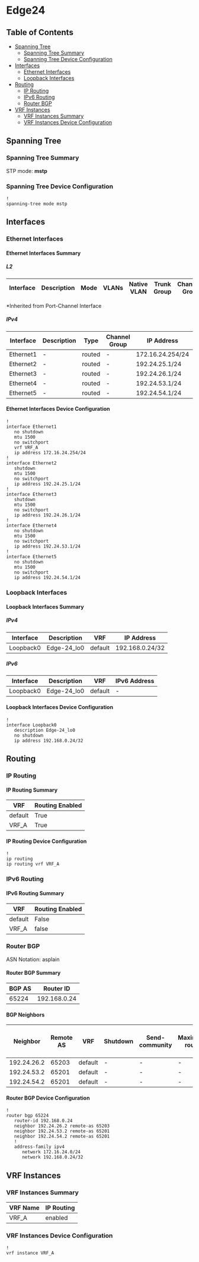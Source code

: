 # Edge24

## Table of Contents

- [Spanning Tree](#spanning-tree)
  - [Spanning Tree Summary](#spanning-tree-summary)
  - [Spanning Tree Device Configuration](#spanning-tree-device-configuration)
- [Interfaces](#interfaces)
  - [Ethernet Interfaces](#ethernet-interfaces)
  - [Loopback Interfaces](#loopback-interfaces)
- [Routing](#routing)
  - [IP Routing](#ip-routing)
  - [IPv6 Routing](#ipv6-routing)
  - [Router BGP](#router-bgp)
- [VRF Instances](#vrf-instances)
  - [VRF Instances Summary](#vrf-instances-summary)
  - [VRF Instances Device Configuration](#vrf-instances-device-configuration)

## Spanning Tree

### Spanning Tree Summary

STP mode: **mstp**

### Spanning Tree Device Configuration

```eos
!
spanning-tree mode mstp
```

## Interfaces

### Ethernet Interfaces

#### Ethernet Interfaces Summary

##### L2

| Interface | Description | Mode | VLANs | Native VLAN | Trunk Group | Channel-Group |
| --------- | ----------- | ---- | ----- | ----------- | ----------- | ------------- |

*Inherited from Port-Channel Interface

##### IPv4

| Interface | Description | Type | Channel Group | IP Address | VRF |  MTU | Shutdown | ACL In | ACL Out |
| --------- | ----------- | -----| ------------- | ---------- | ----| ---- | -------- | ------ | ------- |
| Ethernet1 | - | routed | - | 172.16.24.254/24 | VRF_A | 1500 | False | - | - |
| Ethernet2 | - | routed | - | 192.24.25.1/24 | default | 1500 | True | - | - |
| Ethernet3 | - | routed | - | 192.24.26.1/24 | default | 1500 | True | - | - |
| Ethernet4 | - | routed | - | 192.24.53.1/24 | default | 1500 | False | - | - |
| Ethernet5 | - | routed | - | 192.24.54.1/24 | default | 1500 | False | - | - |

#### Ethernet Interfaces Device Configuration

```eos
!
interface Ethernet1
   no shutdown
   mtu 1500
   no switchport
   vrf VRF_A
   ip address 172.16.24.254/24
!
interface Ethernet2
   shutdown
   mtu 1500
   no switchport
   ip address 192.24.25.1/24
!
interface Ethernet3
   shutdown
   mtu 1500
   no switchport
   ip address 192.24.26.1/24
!
interface Ethernet4
   no shutdown
   mtu 1500
   no switchport
   ip address 192.24.53.1/24
!
interface Ethernet5
   no shutdown
   mtu 1500
   no switchport
   ip address 192.24.54.1/24
```

### Loopback Interfaces

#### Loopback Interfaces Summary

##### IPv4

| Interface | Description | VRF | IP Address |
| --------- | ----------- | --- | ---------- |
| Loopback0 | Edge-24_lo0 | default | 192.168.0.24/32 |

##### IPv6

| Interface | Description | VRF | IPv6 Address |
| --------- | ----------- | --- | ------------ |
| Loopback0 | Edge-24_lo0 | default | - |

#### Loopback Interfaces Device Configuration

```eos
!
interface Loopback0
   description Edge-24_lo0
   no shutdown
   ip address 192.168.0.24/32
```

## Routing

### IP Routing

#### IP Routing Summary

| VRF | Routing Enabled |
| --- | --------------- |
| default | True |
| VRF_A | True |

#### IP Routing Device Configuration

```eos
!
ip routing
ip routing vrf VRF_A
```

### IPv6 Routing

#### IPv6 Routing Summary

| VRF | Routing Enabled |
| --- | --------------- |
| default | False |
| VRF_A | false |

### Router BGP

ASN Notation: asplain

#### Router BGP Summary

| BGP AS | Router ID |
| ------ | --------- |
| 65224 | 192.168.0.24 |

#### BGP Neighbors

| Neighbor | Remote AS | VRF | Shutdown | Send-community | Maximum-routes | Allowas-in | BFD | RIB Pre-Policy Retain | Route-Reflector Client | Passive | TTL Max Hops |
| -------- | --------- | --- | -------- | -------------- | -------------- | ---------- | --- | --------------------- | ---------------------- | ------- | ------------ |
| 192.24.26.2 | 65203 | default | - | - | - | - | - | - | - | - | - |
| 192.24.53.2 | 65201 | default | - | - | - | - | - | - | - | - | - |
| 192.24.54.2 | 65201 | default | - | - | - | - | - | - | - | - | - |

#### Router BGP Device Configuration

```eos
!
router bgp 65224
   router-id 192.168.0.24
   neighbor 192.24.26.2 remote-as 65203
   neighbor 192.24.53.2 remote-as 65201
   neighbor 192.24.54.2 remote-as 65201
   !
   address-family ipv4
      network 172.16.24.0/24
      network 192.168.0.24/32
```

## VRF Instances

### VRF Instances Summary

| VRF Name | IP Routing |
| -------- | ---------- |
| VRF_A | enabled |

### VRF Instances Device Configuration

```eos
!
vrf instance VRF_A
```
